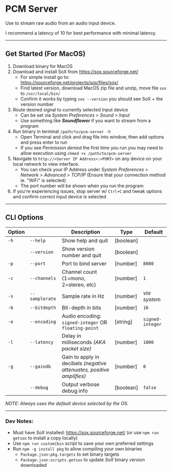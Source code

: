 # **PCM Server**
Use to stream raw audio from an audio input device.

I recommend a latency of 10 for best performance with minimal latency.

----
## Get Started (For MacOS)
1. Download binary for MacOS
2. Download and install SoX from https://sox.sourceforge.net/
    - For simple install go to: https://sourceforge.net/projects/sox/files/sox/
    - Find latest version, download MacOS zip file and unzip, move file `sox` to `/usr/local/bin/`
    - Confirm it works by typing `sox --version` you should see SoX + the version number
3. Route desired signal to currently selected Input device
    - Can be set via *System Preferences > Sound > Input*
    - Use something like ***Soundflower*** if you want to stream from a program
4. Run binary in terminal `/path/to/pcm-server -h`
    - Open Terminal and click and drag file into window, then add options and press enter to run
    - If you see *Permission denied* the first time you run you may need to allow execution using `chmod +x /path/to/pcm-server`
5. Navigate to `http://<Server IP Address>:<PORT>` on any device on your local network to view interface.
    - You can check your IP Address under *System Preferences > Network > Advanced > TCP/IP* (Ensure that your connection method ie. "WiFi" is selected)
    - The port number will be shown when you run the program
6. If you're experiencing issues, stop server w/ `Ctrl+C` and tweak options and confirm correct input device is selected
----
## CLI Options
|Option||Description|Type|Default|
|--|--|--|--|--|
|`-h`|`--help`|Show help and quit|[boolean]| |
| |`--version`|Show version number and quit|[boolean]| |
|`-p`|`--port`|Port to bind server|[number]|`8080`|
|`-c`|`--channels`|Channel count (1=mono, 2=stereo, etc)|[number]|`1`|
|`-s`|`--samplerate`|Sample rate in Hz|[number]|*via system*|
|`-b`|`--bitdepth`|Bit-depth in bits|[number]|`16`|
|`-e`|`--encoding`|Audio encoding: `signed-integer` OR `floating-point`|[string]|`signed-integer`|
|`-l`|`--latency`|Delay in milliseconds *(AKA packet size)*|[number]|`1000`|
|`-g`|`--gaindb`|Gain to apply in decibels *(negative attenuates, positive amplifies)*|[number]|`0`|
| |`--debug`|Output verbose debug info|[boolean]|`false`|

*NOTE: Always uses the default device selected by the OS.*


----

### **Dev Notes:**
 - Must have *SoX* installed: https://sox.sourceforge.net/ (or use `npm run getsox` to install a copy locally)
 - Use `npm run custom|bin` script to save your own preferred settings
 - Run `npm -g install pkg` to allow compiling your own binaries
    - `Package.json:pkg.targets` to set binary targets
    - `Package.json:scripts.getsox` to update *SoX* binary version downloaded
